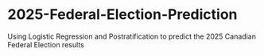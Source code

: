 # 2025-Federal-Election-Prediction
Using Logistic Regression and Postratification to predict the 2025 Canadian Federal Election results
